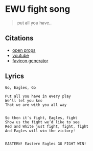 # EWU fight song

> put all you have..

## Citations

* [open props](https://open-props.style/)
* [youtube](https://www.youtube.com/watch?v=h1BIRNVdugw)
* [favicon generator](https://favicon.io/favicon-converter/)

## Lyrics

```
Go, Eagles, Go  

Put all you have in every play
We’ll let you kno
That we are with you all way


So then it’s fight, Eagles, fight
Show us the fight we’d like to see
Red and White just fight, fight, fight
And Eagles will win the victory!


EASTERN! Eastern Eagles GO FIGHT WIN!

